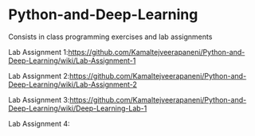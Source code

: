 # Python-and-Deep-Learning
Consists in class programming exercises and lab assignments

Lab Assignment 1:https://github.com/Kamaltejveerapaneni/Python-and-Deep-Learning/wiki/Lab-Assignment-1

Lab Assignment 2:https://github.com/Kamaltejveerapaneni/Python-and-Deep-Learning/wiki/Lab-Assignment-2

Lab Assignment 3:https://github.com/Kamaltejveerapaneni/Python-and-Deep-Learning/wiki/Deep-Learning-Lab-1

Lab Assignment 4:
